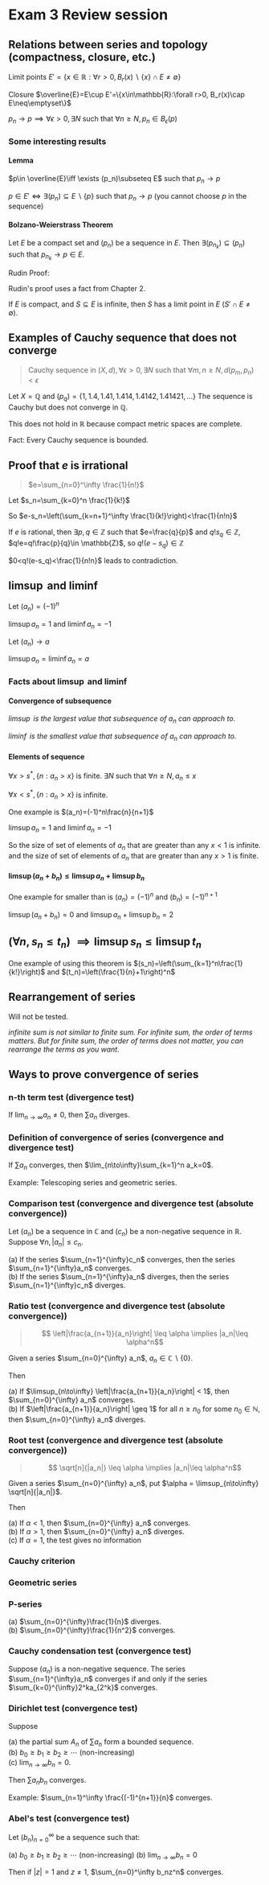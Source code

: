 # Exam 3 Review session

## Relations between series and topology (compactness, closure, etc.)

Limit points $E'=\{x\in\mathbb{R}:\forall r>0, B_r(x)\backslash\{x\}\cap E\neq\emptyset\}$

Closure $\overline{E}=E\cup E'=\{x\in\mathbb{R}:\forall r>0, B_r(x)\cap E\neq\emptyset\}$

$p_n\to p\implies \forall \epsilon>0, \exists N$ such that $\forall n\geq N, p_n\in B_\epsilon(p)$

### Some interesting results

#### Lemma

$p\in \overline{E}\iff \exists (p_n)\subseteq E$ such that $p_n\to p$

$p\in E'\iff \exists (p_n)\subseteq E\backslash\{p\}$ such that $p_n\to p$ (you cannot choose $p$ in the sequence)

#### Bolzano-Weierstrass Theorem

Let $E$ be a compact set and $(p_n)$ be a sequence in $E$. Then $\exists (p_{n_k})\subseteq (p_n)$ such that $p_{n_k}\to p\in E$.

Rudin Proof:

Rudin's proof uses a fact from Chapter 2.

If $E$ is compact, and $S\subseteq E$ is infinite, then $S$ has a limit point in $E$ ($S'\cap E\neq\emptyset$).

## Examples of Cauchy sequence that does not converge

> Cauchy sequence in $(X,d),\forall \epsilon>0, \exists N$ such that $\forall m,n\geq N, d(p_m,p_n)<\epsilon$

Let $X=\mathbb{Q}$ and $(p_q)=\{1,1.4,1.41,1.414,1.4142,1.41421,\dots\}$ The sequence is Cauchy but does not converge in $\mathbb{Q}$.

This does not hold in $\mathbb{R}$ because compact metric spaces are complete.

Fact: Every Cauchy sequence is bounded.

## Proof that $e$ is irrational

> $e=\sum_{n=0}^\infty \frac{1}{n!}$

Let $s_n=\sum_{k=0}^n \frac{1}{k!}$

So $e-s_n=\left(\sum_{k=n+1}^\infty \frac{1}{k!}\right)<\frac{1}{n!n}$

If $e$ is rational, then $\exists p,q\in\mathbb{Z}$ such that $e=\frac{q}{p}$ and $q!s_q\in\mathbb{Z}$, $q!e=q!\frac{p}{q}\in \mathbb{Z}$, so $q!(e-s_q)\in\mathbb{Z}$

$0<q!(e-s_q)<\frac{1}{n!n}$ leads to contradiction.

## $\limsup$ and $\liminf$

Let $(a_n)=(-1)^n$

$\limsup a_n=1$ and $\liminf a_n=-1$

Let $(a_n)\to a$

$\limsup a_n=\liminf a_n=a$

### Facts about $\limsup$ and $\liminf$

#### Convergence of subsequence

_$\limsup$ is the largest value that subsequence of $a_n$ can approach to._

_$\liminf$ is the smallest value that subsequence of $a_n$ can approach to._

#### Elements of sequence

$\forall x>s^*,\{n:a_n>x\}$ is finite. $\exists N$ such that $\forall n\geq N, a_n\leq x$

$\forall x<s^*,\{n:a_n>x\}$ is infinite.

One example is $(a_n)=(-1)^n\frac{n}{n+1}$

$\limsup a_n=1$ and $\liminf a_n=-1$

So the size of set of elements of $a_n$ that are greater than any $x<1$ is infinite. and the size of set of elements of $a_n$ that are greater than any $x>1$ is finite.

#### $\limsup(a_n+b_n)\leq \limsup a_n+\limsup b_n$

One example for smaller than is $(a_n)=(-1)^n$ and $(b_n)=(-1)^{n+1}$

$\limsup(a_n+b_n)=0$ and $\limsup a_n+\limsup b_n=2$

## ($\forall n,s_n\leq t_n$) $\implies \limsup s_n\leq \limsup t_n$

One example of using this theorem is $(s_n)=\left(\sum_{k=1}^n\frac{1}{k!}\right)$ and $(t_n)=\left(\frac{1}{n}+1\right)^n$

## Rearrangement of series

Will not be tested.

_infinite sum is not similar to finite sum. For infinite sum, the order of terms matters. But for finite sum, the order of terms does not matter, you can rearrange the terms as you want._

## Ways to prove convergence of series

### n-th term test (divergence test)

If $\lim_{n\to\infty}a_n\neq 0$, then $\sum a_n$ diverges.

### Definition of convergence of series (convergence and divergence test)

If $\sum a_n$ converges, then $\lim_{n\to\infty}\sum_{k=1}^n a_k=0$.

Example: Telescoping series and geometric series.

### Comparison test (convergence and divergence test (absolute convergence))

Let $(a_n)$ be a sequence in $\mathbb{C}$ and $(c_n)$ be a non-negative sequence in $\mathbb{R}$. Suppose $\forall n, |a_n|\leq c_n$.

(a) If the series $\sum_{n=1}^{\infty}c_n$ converges, then the series $\sum_{n=1}^{\infty}a_n$ converges.  
(b) If the series $\sum_{n=1}^{\infty}a_n$ diverges, then the series $\sum_{n=1}^{\infty}c_n$ diverges.

### Ratio test (convergence and divergence test (absolute convergence))

> $$ \left|\frac{a_{n+1}}{a_n}\right| \leq \alpha \implies |a_n|\leq \alpha^n$$

Given a series $\sum_{n=0}^{\infty} a_n$, $a_n\in\mathbb{C}\backslash\{0\}$.

Then

(a) If $\limsup_{n\to\infty} \left|\frac{a_{n+1}}{a_n}\right| < 1$, then $\sum_{n=0}^{\infty} a_n$ converges.  
(b) If $\left|\frac{a_{n+1}}{a_n}\right| \geq 1$ for all $n\geq n_0$ for some $n_0\in\mathbb{N}$, then $\sum_{n=0}^{\infty} a_n$ diverges.


### Root test (convergence and divergence test (absolute convergence))

> $$ \sqrt[n]{|a_n|} \leq \alpha \implies |a_n|\leq \alpha^n$$

Given a series $\sum_{n=0}^{\infty} a_n$, put $\alpha = \limsup_{n\to\infty} \sqrt[n]{|a_n|}$.

Then

(a) If $\alpha < 1$, then $\sum_{n=0}^{\infty} a_n$ converges.  
(b) If $\alpha > 1$, then $\sum_{n=0}^{\infty} a_n$ diverges.  
(c) If $\alpha = 1$, the test gives no information


### Cauchy criterion

### Geometric series

### P-series


(a) $\sum_{n=0}^{\infty}\frac{1}{n}$ diverges.  
(b) $\sum_{n=0}^{\infty}\frac{1}{n^2}$ converges.

### Cauchy condensation test (convergence test)

Suppose $(a_n)$ is a non-negative sequence. The series $\sum_{n=1}^{\infty}a_n$ converges if and only if the series $\sum_{k=0}^{\infty}2^ka_{2^k}$ converges.

### Dirichlet test (convergence test)

Suppose

(a) the partial sum $A_n$ of $\sum a_n$ form a bounded sequence.  
(b) $b_0\geq b_1\geq b_2\geq \cdots$ (non-increasing)  
(c) $\lim_{n\to\infty}b_n=0$.

Then $\sum a_nb_n$ converges.

Example: $\sum_{n=1}^\infty \frac{(-1)^{n+1}}{n}$ converges.

### Abel's test (convergence test)

Let $(b_n)^\infty_{n=0}$ be a sequence such that:

(a) $b_0\geq b_1\geq b_2\geq \cdots$ (non-increasing)
(b) $\lim_{n\to\infty}b_n=0$

Then if $|z|=1$ and $z\neq 1$, $\sum_{n=0}^\infty b_nz^n$ converges.
